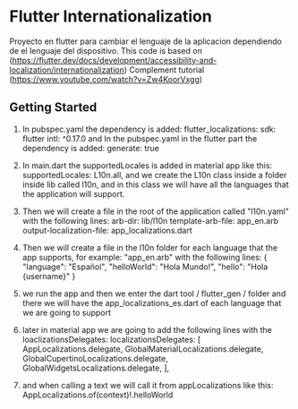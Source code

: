 # Flutter Internationalization
Proyecto en flutter para cambiar el lenguaje de la aplicacion dependiendo de el lenguaje del dispositivo.
This code is based on (https://flutter.dev/docs/development/accessibility-and-localization/internationalization)
Complement tutorial (https://www.youtube.com/watch?v=Zw4KoorVxgg)

## Getting Started

1. In pubspec.yaml the dependency is added:
    flutter_localizations: 
        sdk: flutter
    intl: ^0.17.0
    and In the pubspec.yaml in the flutter part the dependency is added:
    generate: true
2. In main.dart the supportedLocales is added in material app like this:
    supportedLocales: L10n.all, and we create the L10n class inside a folder inside lib called l10n, and in this class we will have all the languages ​​that the application will support.
3. Then we will create a file in the root of the application called "l10n.yaml" with the following lines:
    arb-dir: lib/l10n
    template-arb-file: app_en.arb
    output-localization-file: app_localizations.dart
4. Then we will create a file in the l10n folder for each language that the app supports, for example: "app_en.arb" with the following lines: {
    "language": "Español",
    "helloWorld": "Hola Mundo!",
    "hello": "Hola {username}"
}   

5. we run the app and then we enter the dart tool / flutter_gen / folder and there we will have the app_localizations_es.dart of each language that we are going to support

6. later in material app we are going to add the following lines with the loaclizationsDelegates:
localizationsDelegates: [
        AppLocalizations.delegate,
        GlobalMaterialLocalizations.delegate,
        GlobalCupertinoLocalizations.delegate,
        GlobalWidgetsLocalizations.delegate,
      ],

7. and when calling a text we will call it from appLocalizations like this:  AppLocalizations.of(context)!.helloWorld      
